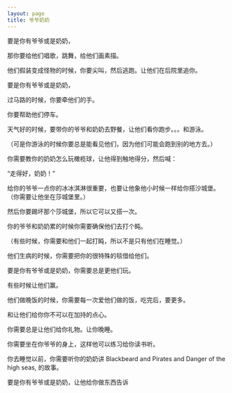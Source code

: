 ```yaml
---
layout: page
title: 爷爷奶奶
---
```


要是你有爷爷或是奶奶，

那你要给他们唱歌，跳舞，给他们画素描。

他们假装变成怪物的时候，你要尖叫，然后逃跑。让他们在后院里追你。

要是你有爷爷或是奶奶，

过马路的时候，你要牵他们的手。

你要帮助他们停车。

天气好的时候，要带你的爷爷和奶奶去野餐，让他们看你跑步。。。和游泳。

（可是你游泳的时候你要总是能看见他们，因为他们可能会跑到别的地方去。）

你需要教你的奶奶怎么玩橄榄球，让他得到触地得分，然后喊：

“走得好，奶奶！”

给你的爷爷一点你的冰冰淇淋很重要，也要让他象他小时候一样给你搭沙城堡。（你需要让他坐在莎城堡里。）

然后你要踢坏那个莎城堡，所以它可以又搭一次。

你的爷爷和奶奶累的时候你需要确保他们去打个盹。

（有些时候，你需要和他们一起打盹，所以不是只有他们在睡觉。）

他们生病的时候，你需要把你的很特殊的毯借给他们。

要是你有爷爷或是奶奶，你需要总是更他们玩。

有些时候让他们赢。

他们做晚饭的时候，你需要每一次爱他们做的饭，吃完后，要更多。

和让他们给你你不可以在加持的点心。

你需要总是让他们给你礼物。让你晚睡。

你需要坐在你爷爷的身上，这样他可以练习给你读书听。

你去睡觉以前，你需要听你的奶奶讲 Blackbeard and Pirates and Danger of the high seas, 的故事。

要是你有爷爷或是奶奶，让他给你做东西告诉
